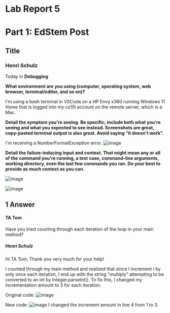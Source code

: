 # Lab Report 5 #

# Part 1: EdStem Post #

## Title ##

### Henri Schulz ###
Today in **Debugging**

**What environment are you using (computer, operating system, web browser, terminal/editor, and so on)?**

I'm using a bash terminal in VSCode on a HP Envy x360 running Windows 11 Home that is logged into my cs15l account on the remote server, which is a Mac.

**Detail the symptom you're seeing. Be specific; include both what you're seeing and what you expected to see instead. Screenshots are great, copy-pasted terminal output is also great. Avoid saying “it doesn't work”.**

I'm receiving a NumberFormatException error.
![image](https://github.com/Irnehs/cse15l-lab-report/assets/24259613/b427807b-7f67-4590-a119-e634cfce83be)


**Detail the failure-inducing input and context. That might mean any or all of the command you're running, a test case, command-line arguments, working directory, even the last few commands you ran. Do your best to provide as much context as you can.**


![image](https://github.com/Irnehs/cse15l-lab-report/assets/24259613/bacb8003-8026-48e8-9c7c-c350ac6ad57d)

![image](https://github.com/Irnehs/cse15l-lab-report/assets/24259613/9ab64441-ac31-4fd2-a4d1-e11f70741d34)


## 1 Answer ##
#### TA Tom ###

Have you tried counting through each iteration of the loop in your main method?


##### Henri Schulz ####
Hi TA Tom,
Thank you very much for your help!

I counted through my main method and realized that since I increment i by only once each iteration, I end up with the string "multiply" attempting to be converted to an int by Integer.parseInt(). To fix this, I changed my incrementation amount to 3 for each iteration.

Original code:
![image](https://github.com/Irnehs/cse15l-lab-report/assets/24259613/b78829a1-0704-4373-b72f-62139235ad72)

New code:
![image](https://github.com/Irnehs/cse15l-lab-report/assets/24259613/d9366667-a61f-4cbe-9aa6-1bbc19720cda)
I changed the increment amount in line 4 from 1 to 3.







